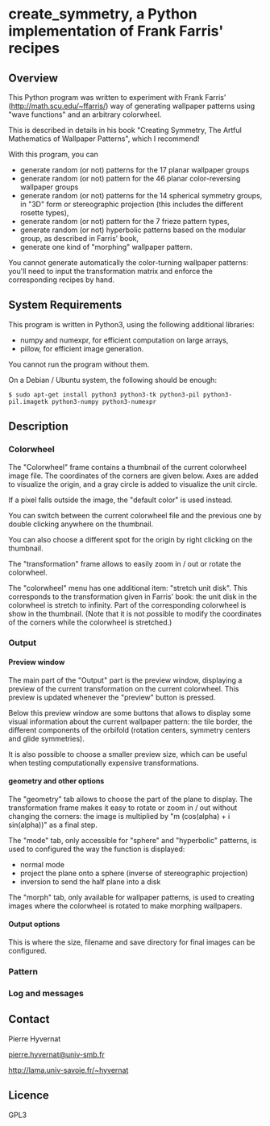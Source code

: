# create_symmetry, a Python implementation of Frank Farris' recipes

## Overview

This Python program was written to experiment with Frank Farris'
(http://math.scu.edu/~ffarris/) way of generating wallpaper patterns using
"wave functions" and an arbitrary colorwheel.

This is described in details in his book "Creating Symmetry, The Artful
Mathematics of Wallpaper Patterns", which I recommend!

With this program, you can

- generate random (or not) patterns for the 17 planar wallpaper groups
- generate random (or not) pattern for the 46 planar color-reversing wallpaper groups
- generate random (or not) patterns for the 14 spherical symmetry groups, in "3D" form or stereographic projection (this includes the different rosette types),
- generate random (or not) pattern for the 7 frieze pattern types,
- generate random (or not) hyperbolic patterns based on the modular group, as described in Farris' book,
- generate one kind of "morphing" wallpaper pattern.

You cannot generate automatically the color-turning wallpaper patterns: you'll
need to input the transformation matrix and enforce the corresponding recipes
by hand.


## System Requirements

This program is written in Python3, using the following additional libraries:

- numpy and numexpr, for efficient computation on large arrays,
- pillow, for efficient image generation.

You cannot run the program without them.

On a Debian / Ubuntu system, the following should be enough:
```console
$ sudo apt-get install python3 python3-tk python3-pil python3-pil.imagetk python3-numpy python3-numexpr
```

## Description

### Colorwheel

The "Colorwheel" frame contains a thumbnail of the current colorwheel image
file. The coordinates of the corners are given below. Axes are added to
visualize the origin, and a gray circle is added to visualize the unit circle.

If a pixel falls outside the image, the "default color" is used instead.

You can switch between the current colorwheel file and the previous one by
double clicking anywhere on the thumbnail.

You can also choose a different spot for the origin by right clicking on the
thumbnail.

The "transformation" frame allows to easily zoom in / out or rotate the
colorwheel.

The "colorwheel" menu has one additional item: "stretch unit disk". This
corresponds to the transformation given in Farris' book: the unit disk in the
colorwheel is stretch to infinity. Part of the corresponding colorwheel is
show in the thumbnail. (Note that it is not possible to modify the coordinates
of the corners while the colorwheel is stretched.)


### Output

#### Preview window

The main part of the "Output" part is the preview window, displaying a preview
of the current transformation on the current colorwheel. This preview is
updated whenever the "preview" button is pressed.

Below this preview window are some buttons that allows to display some visual
information about the current wallpaper pattern: the tile border, the
different components of the orbifold (rotation centers, symmetry centers and
glide symmetries).

It is also possible to choose a smaller preview size, which can be useful when
testing computationally expensive transformations.


#### geometry and other options

The "geometry" tab allows to choose the part of the plane to display. The
transformation frame makes it easy to rotate or zoom in / out without changing
the corners: the image is multiplied by "m (cos(alpha) + i sin(alpha))" as a
final step.

The "mode" tab, only accessible for "sphere" and "hyperbolic" patterns, is
used to configured the way the function is displayed:
  - normal mode
  - project the plane onto a sphere (inverse of stereographic projection)
  - inversion to send the half plane into a disk

The "morph" tab, only available for wallpaper patterns, is used to creating
images where the colorwheel is rotated to make morphing wallpapers.

#### Output options

This is where the size, filename and save directory for final images can be
configured.



### Pattern


### Log and messages



## Contact

Pierre Hyvernat

pierre.hyvernat@univ-smb.fr

http://lama.univ-savoie.fr/~hyvernat


## Licence

GPL3


